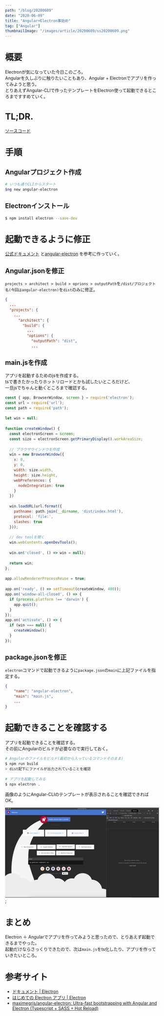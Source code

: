 ```yaml
---
path: "/blog/20200609"
date: "2020-06-09"
title: "Angular+Electron事始め"
tag: ["Angular"]
thumbnailImage: "/images/article/20200609/ss20200609.png"
---
```

# 概要
Electronが気になっていた今日このごろ。  
Angularを久しぶりに触りたいこともあり、Angular + Electronでアプリを作ってみようと思う。  
とりあえずAngular-CLIで作ったテンプレートをElectron使って起動できるところまですすめていく。

# TL;DR.
[ソースコード](https://github.com/Tetsuya-Minase/program-samples/tree/master/angular-electron)

# 手順
## Angularプロジェクト作成
```bash
# いつも通りCLIからスタート
$ng new angular-electron
```

## Electronインストール
```bash
$ npm install electron --save-dev
```

# 起動できるように修正
[公式ドキュメント](https://www.electronjs.org/docs/tutorial/first-app) と[angular-electron](https://github.com/maximegris/angular-electron) を参考に作っていく。

## Angular.jsonを修正
`projects > architect > build > oprions > outputPath`を`/dist/プロジェクト名(今回はangular-electron)`を`dist`のみに修正。

```json
{
  ...
  "projects": {
    ...
      "architect": {
        "build": {
          ...
          "options": {
            "outputPath": "dist",
            ...
```

## main.jsを作成
アプリを起動するためのjsを作成する。  
tsで書きたかったりホットリロードとかも試したいところだけど、  
一旦jsでちゃんと動くところまで確認する。

```jsx
const { app, BrowserWindow, screen } = require('electron');
const url = require('url');
const path = require('path');

let win = null;

function createWindow() {
  const electronScreen = screen;
  const size = electronScreen.getPrimaryDisplay().workAreaSize;

  // ブラウザウインドウを作成
  win = new BrowserWindow({
    x: 0,
    y: 0,
    width: size.width,
    height: size.height,
    webPreferences: {
      nodeIntegration: true
    }
  })

  win.loadURL(url.format({
    pathname: path.join(__dirname, 'dist/index.html'),
    protocol: 'file:',
    slashes: true
  }));

  // dev toolを開く
  win.webContents.openDevTools();

  win.on('closed', () => win = null);

  return win;
};

app.allowRendererProcessReuse = true;

app.on('ready', () => setTimeout(createWindow, 400));
app.on('window-all-closed', () => {
  if (process.platform !== 'darwin') {
    app.quit();
  }
});
app.on('activate', () => {
  if (win === null) {
    createWindow();
  }
});
```

## package.jsonを修正
`electron`コマンドで起動できるように`package.json`の`main`に上記ファイルを指定する。  

```json
{
	"name": "angular-electron",
	"main": "main.js",
	...
}
```

# 起動できることを確認する
アプリを起動できることを確認する。  
その前にAngularのビルドが必要なので実行しておく。

```bash
# Angularのファイルをビルド(最初から入っているコマンドそのまま)
$ npm run build
> dist配下にファイルが出力されていることを確認

# アプリを起動してみる
$ npx electron .
```

画像のようにAngular-CLIのテンプレートが表示されることを確認できればOK。

![ss20200609](./images/ss20200609.png);

# まとめ
Electron ＋ Angularでアプリを作ってみようと思ったので、とりあえず起動できるまでやった。  
起動だけならさっくりできたので、次は`main.js`をts化したり、アプリを作っていきたいところ。

# 参考サイト

- [ドキュメント | Electron](https://www.electronjs.org/docs)
- [はじめての Electron アプリ | Electron](https://www.electronjs.org/docs/tutorial/first-app)
- [maximegris/angular-electron: Ultra-fast bootstrapping with Angular and Electron (Typescript + SASS + Hot Reload)](https://github.com/maximegris/angular-electron)
